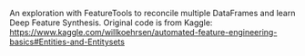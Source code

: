An exploration with FeatureTools to reconcile multiple DataFrames and learn Deep Feature Synthesis.
Original code is from Kaggle:
https://www.kaggle.com/willkoehrsen/automated-feature-engineering-basics#Entities-and-Entitysets
